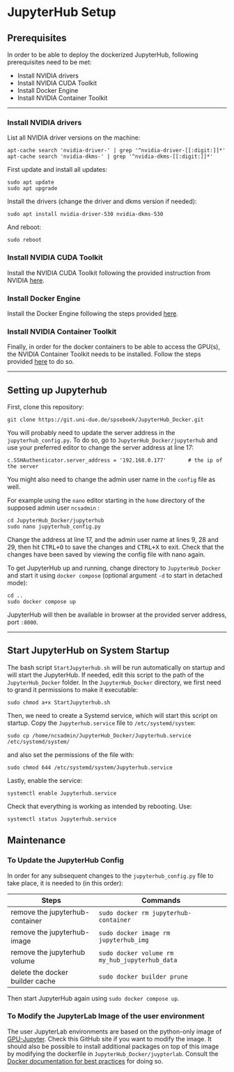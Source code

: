 # JupyterHub Setup
## Prerequisites
In order to be able to deploy the dockerized JupyterHub, following prerequisites need to be met:
- Install NVIDIA drivers
- Install NVIDIA CUDA Toolkit
- Install Docker Engine
- Install NVIDIA Container Toolkit

--- 
  
### Install NVIDIA drivers
List all NVIDIA driver versions on the machine:

```
apt-cache search 'nvidia-driver-' | grep '^nvidia-driver-[[:digit:]]*'
apt-cache search 'nvidia-dkms-' | grep '^nvidia-dkms-[[:digit:]]*'
```

First update and install all updates:

```
sudo apt update
sudo apt upgrade
```

Install the drivers (change the driver and dkms version if needed):

```
sudo apt install nvidia-driver-530 nvidia-dkms-530
```

And reboot:

```
sudo reboot
```

### Install NVIDIA CUDA Toolkit
Install the NVIDIA CUDA Toolkit following the provided instruction from NVIDIA [here](https://docs.nvidia.com/cuda/cuda-installation-guide-linux/).

### Install Docker Engine
Install the Docker Engine following the steps provided [here](https://docs.docker.com/engine/install/ubuntu/).

### Install NVIDIA Container Toolkit
Finally, in order for the docker containers to be able to access the GPU(s), the NVIDIA Container Toolkit needs to be installed. Follow the steps provided [here](https://docs.nvidia.com/datacenter/cloud-native/container-toolkit/install-guide.html) to do so.

---

## Setting up Jupyterhub
First, clone this repository:
```
git clone https://git.uni-due.de/spseboek/JupyterHub_Docker.git 
```
You will probably need to update the server address in the `jupyterhub_config.py`. To do so, go to `JupyterHub_Docker/jupyterhub` and use your preferred editor to change the server address at line 17:
```
c.SSHAuthenticator.server_address = '192.168.0.177'       # the ip of the server
```
You might also need to change the admin user name in the `config` file as well.  

For example using the `nano` editor starting in the `home` directory of the supposed admin user `ncsadmin` :
```
cd JupyterHub_Docker/jupyterhub
sudo nano jupyterhub_config.py
```
Change the address at line 17, and the admin user name at lines 9, 28 and 29, then hit <kbd>CTRL+O</kbd> to save the changes and <kbd>CTRL+X</kbd> to exit. Check that the changes have been saved by viewing the config file with nano again. 

To get JupyterHub up and running, change directory to `JupyterHub_Docker` and start it using `docker compose` (optional argument `-d` to start in detached mode):
```
cd ..
sudo docker compose up
```
JupyterHub will then be available in browser at the provided server address, port `:8000`.

---
## Start JupyterHub on System Startup
The bash script `StartJupyterhub.sh` will be run automatically on startup and will start the JupyterHub. If needed, edit this script to the path of the `JupyterHub_Docker` folder. In the `JupyterHub_Docker` directory, we first need to grand it permissions to make it executable:
```
sudo chmod a+x StartJupyterhub.sh
```
Then, we need to create a Systemd service, which will start this script on startup. Copy the `Jupyterhub.service` file to `/etc/systemd/system`:
```
sudo cp /home/ncsadmin/JupyterHub_Docker/Jupyterhub.service /etc/systemd/system/
```
and also set the permissions of the file with:
```
sudo chmod 644 /etc/systemd/system/Jupyterhub.service
```
Lastly, enable the service:
```
systemctl enable Jupyterhub.service
```
Check that everything is working as intended by rebooting. Use:
```
systemctl status Jupyterhub.service
```


## Maintenance
### To Update the JupyterHub Config
In order for any subsequent changes to the `jupyterhub_config.py` file to take place, it is needed to (in this order):

| Steps | Commands |
| --- | --- |
| remove the jupyterhub-container | ``` sudo docker rm jupyterhub-container ``` |  
| remove the jupyterhub-image | ``` sudo docker image rm jupyterhub_img ``` |  
| remove the jupyterhub volume | ``` sudo docker volume rm my_hub_jupyterhub_data ``` |  
| delete the docker builder cache | ``` sudo docker builder prune ``` |  

Then start JupyterHub again using ``` sudo docker compose up ```.

### To Modify the JupyterLab Image of the user environment
The user JupyterLab environments are based on the python-only image of [GPU-Jupyter](https://github.com/iot-salzburg/gpu-jupyter). Check this GitHub site if you want to modify the image. It should also be possible to install additional packages on top of this image by modifying the dockerfile in `JupyterHub_Docker/juypterlab`. Consult the [Docker documentation for best practices](https://docs.docker.com/develop/develop-images/dockerfile_best-practices/) for doing so.
